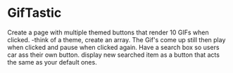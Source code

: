 # GifTastic

Create a page with multiple themed buttons that render 10 GIFs when clicked.
-think of a theme, create an array.
The Gif's come up still then play when clicked and pause when clicked again.
Have a search box so users car ass their own button.
display new searched item as a button that acts the same as your default ones.